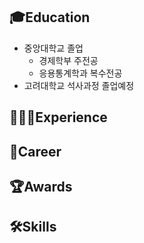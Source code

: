 ## 🎓Education
- 중앙대학교 졸업
  - 경제학부 주전공
  - 응용통계학과 복수전공
- 고려대학교 석사과정 졸업예정

## 👩🏻‍💻Experience

## 💼Career

## 🏆Awards

## 🛠️Skills

